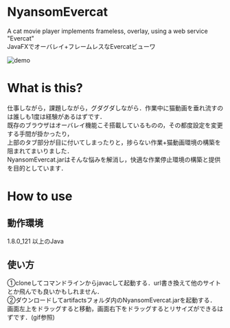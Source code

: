 # NyansomEvercat
A cat movie player implements frameless, overlay, using a web service "Evercat"  
JavaFXでオーバレイ+フレームレスなEvercatビューワ  
  
![demo](https://github.com/chatagiri/NyansomEvercat/blob/master/NyansomEvercat_demo.gif)  
  
# What is this?
仕事しながら，課題しながら，グダグダしながら．作業中に猫動画を垂れ流すのは誰しも1度は経験があるはずです．  
既存のブラウザはオーバレイ機能こそ搭載しているものの，その都度設定を変更する手間が掛かったり，  
上部のタブ部分が目に付いてしまったりと，捗らない作業+猫動画環境の構築を阻まれてまいりました．  
NyansomEvercat.jarはそんな悩みを解消し，快適な作業停止環境の構築と提供を目的としています．  
  
# How to use
## 動作環境  
1.8.0_121 以上のJava　

## 使い方
①cloneしてコマンドラインからjavacして起動する．url書き換えて他のサイトとか飛んでも良いかもしれません．  
②ダウンロードしてartifactsフォルダ内のNyansomEvercat.jarを起動する．  
画面左上をドラッグすると移動，画面右下をドラッグするとリサイズができるはずです．(gif参照)  
